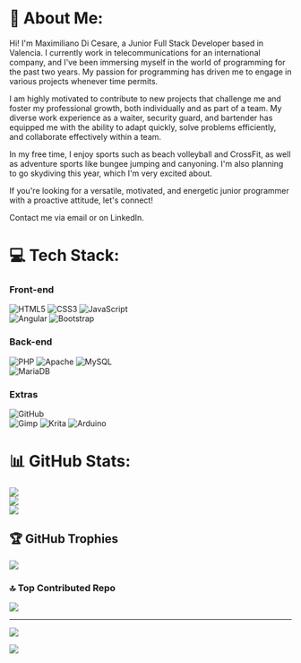 # 💫 About Me:
Hi! I'm Maximiliano Di Cesare, a Junior Full Stack Developer based in Valencia. I currently work in telecommunications for an international company, and I've been immersing myself in the world of programming for the past two years. My passion for programming has driven me to engage in various projects whenever time permits.

I am highly motivated to contribute to new projects that challenge me and foster my professional growth, both individually and as part of a team. My diverse work experience as a waiter, security guard, and bartender has equipped me with the ability to adapt quickly, solve problems efficiently, and collaborate effectively within a team.

In my free time, I enjoy sports such as beach volleyball and CrossFit, as well as adventure sports like bungee jumping and canyoning. I'm also planning to go skydiving this year, which I'm very excited about.

If you're looking for a versatile, motivated, and energetic junior programmer with a proactive attitude, let's connect!

Contact me via email or on LinkedIn.

# 💻 Tech Stack:

### Front-end
![HTML5](https://img.shields.io/badge/html5-%23E34F26.svg?style=for-the-badge&logo=html5&logoColor=white)
![CSS3](https://img.shields.io/badge/css3-%231572B6.svg?style=for-the-badge&logo=css3&logoColor=white) 
![JavaScript](https://img.shields.io/badge/javascript-%23323330.svg?style=for-the-badge&logo=javascript&logoColor=%23F7DF1E)  
![Angular](https://img.shields.io/badge/angular-%23DD0031.svg?style=for-the-badge&logo=angular&logoColor=white) 
![Bootstrap](https://img.shields.io/badge/bootstrap-%238511FA.svg?style=for-the-badge&logo=bootstrap&logoColor=white)


### Back-end
![PHP](https://img.shields.io/badge/php-%23777BB4.svg?style=for-the-badge&logo=php&logoColor=white)
![Apache](https://img.shields.io/badge/apache-%23D42029.svg?style=for-the-badge&logo=apache&logoColor=white) 
![MySQL](https://img.shields.io/badge/mysql-4479A1.svg?style=for-the-badge&logo=mysql&logoColor=white)  
![MariaDB](https://img.shields.io/badge/MariaDB-003545?style=for-the-badge&logo=mariadb&logoColor=white)

### Extras
![GitHub](https://img.shields.io/badge/github-%23121011.svg?style=for-the-badge&logo=github&logoColor=white)  
![Gimp](https://img.shields.io/badge/Gimp-657D8B?style=for-the-badge&logo=gimp&logoColor=FFFFFF) 
![Krita](https://img.shields.io/badge/Krita-203759?style=for-the-badge&logo=krita&logoColor=EEF37B) 
![Arduino](https://img.shields.io/badge/-Arduino-00979D?style=for-the-badge&logo=Arduino&logoColor=white)

# 📊 GitHub Stats:
![](https://github-readme-stats.vercel.app/api?username=RecklessMaxx&theme=tokyonight&hide_border=false&include_all_commits=false&count_private=false)<br/>
![](https://github-readme-streak-stats.herokuapp.com/?user=RecklessMaxx&theme=tokyonight&hide_border=false)<br/>
![](https://github-readme-stats.vercel.app/api/top-langs/?username=RecklessMaxx&theme=tokyonight&hide_border=false&include_all_commits=false&count_private=false&layout=compact)

## 🏆 GitHub Trophies
![](https://github-profile-trophy.vercel.app/?username=RecklessMaxx&theme=tokyonight&no-frame=false&no-bg=true&margin-w=4)

### 🔝 Top Contributed Repo
![](https://github-contributor-stats.vercel.app/api?username=RecklessMaxx&limit=5&theme=cobalt&combine_all_yearly_contributions=true)

---
[![](https://visitcount.itsvg.in/api?id=RecklessMaxx&icon=0&color=0)](https://visitcount.itsvg.in)

<!-- Proudly created with GPRM ( https://gprm.itsvg.in ) --> 

[![](https://visitcount.itsvg.in/api?id=RecklessMaxx&label=Profile%20Views&color=0&icon=0&pretty=false)](https://visitcount.itsvg.in)